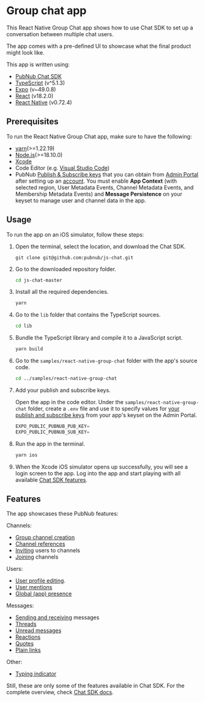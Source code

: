 # Group chat app

This React Native Group Chat app shows how to use Chat SDK to set up a conversation between multiple chat users.

The app comes with a pre-defined UI to showcase what the final product might look like.

This app is written using:

* [PubNub Chat SDK](https://github.com/pubnub/js-chat)
* [TypeScript](https://www.typescriptlang.org/) (v^5.1.3)
* [Expo](https://expo.dev/) (v~49.0.8)
* [React](https://legacy.reactjs.org/versions/) (v18.2.0)
* [React Native](https://reactnative.dev/) (v0.72.4)

## Prerequisites

To run the React Native Group Chat app, make sure to have the following:

* [yarn](https://classic.yarnpkg.com/en/docs/install)(>=1.22.19)
* [Node.js](https://nodejs.org/en/download/)(>=18.10.0)
* [Xcode](https://developer.apple.com/xcode/)
* Code Editor (e.g. [Visual Studio Code](https://code.visualstudio.com/download))
* PubNub [Publish & Subscribe keys](https://www.pubnub.com/docs/basics/initialize-pubnub) that you can obtain from [Admin Portal](https://admin.pubnub.com/) after setting up an [account](https://www.pubnub.com/docs/setup/account-setup). You must enable **App Context** (with selected region, User Metadata Events, Channel Metadata Events, and Membership Metadata Events) and **Message Persistence** on your keyset to manage user and channel data in the app.

## Usage

To run the app on an iOS simulator, follow these steps:

1. Open the terminal, select the location, and download the Chat SDK.

   ```ssh showLineNumbers
   git clone git@github.com:pubnub/js-chat.git
   ```

1. Go to the downloaded repository folder.

   ```bash showLineNumbers
   cd js-chat-master
   ```

1. Install all the required dependencies.

   ```bash showLineNumbers
   yarn
   ```

1. Go to the `lib` folder that contains the TypeScript sources.

   ```bash showLineNumbers
   cd lib
   ```

1. Bundle the TypeScript library and compile it to a JavaScript script.

   ```bash showLineNumbers
   yarn build
   ```

1. Go to the `samples/react-native-group-chat` folder with the app's source code.

   ```bash showLineNumbers
   cd ../samples/react-native-group-chat
   ```

1. Add your publish and subscribe keys.

   Open the app in the code editor. Under the `samples/react-native-group-chat` folder, create a `.env` file and use it to specify values for [your publish and subscribe keys](/docs/chat/chat-sdk/build/sample-chat#get-pubsub-keys) from your app's keyset on the Admin Portal.

   ```ts showLineNumbers
   EXPO_PUBLIC_PUBNUB_PUB_KEY=
   EXPO_PUBLIC_PUBNUB_SUB_KEY=
   ```

1. Run the app in the terminal.

   ```bash showLineNumbers
   yarn ios
   ```

1. When the Xcode iOS simulator opens up successfully, you will see a login screen to the app. Log into the app and start playing with all available [Chat SDK features](#features).

## Features

The app showcases these PubNub features:

Channels:

* [Group channel creation](https://www.pubnub.com/docs/chat/chat-sdk/build/features/channels/create)
* [Channel references](https://www.pubnub.com/docs/chat/chat-sdk/build/features/channels/references)
* [Inviting](https://www.pubnub.com/docs/chat/chat-sdk/build/features/channels/invite) users to channels
* [Joining](https://www.pubnub.com/docs/chat/chat-sdk/build/features/channels/join) channels

Users:

* [User profile editing](https://www.pubnub.com/docs/chat/chat-sdk/build/features/users/updates).
* [User mentions](https://www.pubnub.com/docs/chat/chat-sdk/build/features/users/mentions)
* [Global (app) presence](https://www.pubnub.com/docs/chat/chat-sdk/build/features/users/presence#global-presence)

Messages:

* [Sending and receiving](https://www.pubnub.com/docs/chat/chat-sdk/build/features/messages/send-receive) messages
* [Threads](https://www.pubnub.com/docs/chat/chat-sdk/build/features/messages/threads)
* [Unread messages](https://www.pubnub.com/docs/chat/chat-sdk/build/features/messages/unread)
* [Reactions](https://www.pubnub.com/docs/chat/chat-sdk/build/features/messages/reactions)
* [Quotes](https://www.pubnub.com/docs/chat/chat-sdk/build/features/messages/quotes)
* [Plain links](https://www.pubnub.com/docs/chat/chat-sdk/build/features/messages/files)

Other:

* [Typing indicator](https://www.pubnub.com/docs/chat/chat-sdk/build/features/typing-indicator)

Still, these are only some of the features available in Chat SDK. For the complete overview, check [Chat SDK docs](https://www.pubnub.com/docs/chat/chat-sdk/overview).
